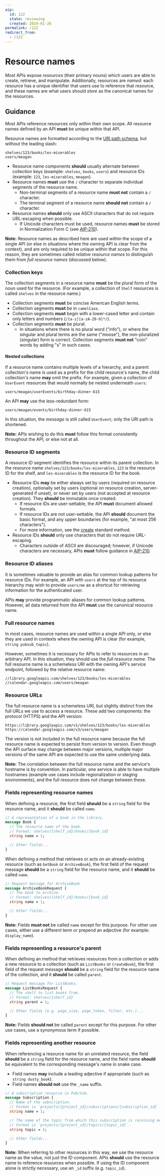 ```yaml
---
aip:
  id: 122
  state: reviewing
  created: 2019-01-26
permalink: /122
redirect_from:
  - /122
---
```


# Resource names

Most APIs expose _resources_ (their primary nouns) which users are able to
create, retrieve, and manipulate. Additionally, resources are _named_: each
resource has a unique identifier that users use to reference that resource, and
these names are what users should _store_ as the canonical names for the
resources.

## Guidance

Most APIs reference resources only within their own scope. All resource names
defined by an API **must** be unique within that API.

Resource names are formatted according to the [URI path schema][], but without
the leading slash:

    shelves/123/books/les-miserables
    users/meagan

- Resource name components **should** usually alternate between collection keys
  (example: `shelves`, `books`, `users`) and resource IDs (example: `123`,
  `les-miserables`, `meagan`).
- Resource names **must** use the `/` character to separate individual segments
  of the resource name.
  - Non-terminal segments of a resource name **must not** contain a `/`
    character.
  - The terminal segment of a resource name **should not** contain a `/`
    character.
- Resource names **should** only use ASCII characters that do not require
  URL-escaping when possible.
  - If Unicode characters must be used, resource names **must** be stored in
    Normalization Form C (see [AIP-210][]).

**Note:** Resource names as described here are used within the scope of a
single API (or else in situations where the owning API is clear from the
context), and are only required to be unique within that scope. For this
reason, they are sometimes called _relative resource names_ to distinguish them
from _full resource names_ (discussed below).

[uri path schema]: http://tools.ietf.org/html/rfc3986#appendix-A

### Collection keys

The collection segments in a resource name **must** be the plural form of the
noun used for the resource. (For example, a collection of `Shelf` resources is
called `shelves` in the resource name.)

- Collection segments **must** be concise American English terms.
- Collection segments **must** be in `camelCase`.
- Collection segments **must** begin with a lower-cased letter and contain only
  letters and numbers (`/[a-z][a-zA-Z0-9]*/`).
- Collection segments **must** be plural.
  - In situations where there is no plural word ("info"), or where the singular
    and plural terms are the same ("moose"), the non-pluralized (singular) form
    is correct. Collection segments **must not** "coin" words by adding "s" in
    such cases.

#### Nested collections

If a resource name contains multiple levels of a hierarchy, and a parent
collection's name is used as a prefix for the child resource's name, the child
collection's name **may** omit the prefix. For example, given a collection of
`UserEvent` resources that would normally be nested underneath `users`:

```
users/meagan/userEvents/birthday-dinner-615
```

An API **may** use the less-redundant form:

```
users/meagan/events/birthday-dinner-615
```

In this situation, the _message_ is still called `UserEvent`; only the URI path
is shortened.

**Note:** APIs wishing to do this **must** follow this format consistently
throughout the API, or else not at all.

### Resource ID segments

A resource ID segment identifies the resource within its parent collection. In
the resource name `shelves/123/books/les-miserables`, `123` is the resource ID
for the shelf, and `les-miserables` is the resource ID for the book.

- Resource IDs **may** be either always set by users (required on resource
  creation), optionally set by users (optional on resource creation,
  server-generated if unset), or never set by users (not accepted at resource
  creation). They **should** be immutable once created.
  - If resource IDs are user-settable, the API **must** document allowed
    formats.
  - If resource IDs are not user-settable, the API **should** document the
    basic format, and any upper boundaries (for example, "at most 256
    characters").
  - For more information, see the [create][] standard method.
- Resource IDs **should** only use characters that do not require URL-escaping.
  - Characters outside of ASCII are discouraged; however, if Unicode characters
    are necessary, APIs **must** follow guidance in [AIP-210][].

[create]: ./0133.md#user-specified-ids
[aip-210]: ./0210.md

### Resource ID aliases

It is sometimes valuable to provide an alias for common lookup patterns for
resource IDs. For example, an API with `users` at the top of its resource
hierarchy may wish to provide `users/me` as a shortcut for retrieving
information for the authenticated user.

APIs **may** provide programmatic aliases for common lookup patterns. However,
all data returned from the API **must** use the canonical resource name.

### Full resource names

In most cases, resource names are used within a single API only, or else they
are used in contexts where the owning API is clear (for example,
`string pubsub_topic`).

However, sometimes it is necessary for APIs to refer to resources in an
arbitrary API. In this situation, they should use the _full resource name_. The
full resource name is a schemeless URI with the owning API's service endpoint,
followed by the relative resource name:

```
//library.googleapis.com/shelves/123/books/les-miserables
//calendar.googleapis.com/users/meagan
```

### Resource URLs

The full resource name is a schemeless URI, but slightly distinct from the full
URLs we use to access a resource. These add two components: the protocol
(HTTPS) and the API version:

```
https://library.googleapis.com/v1/shelves/123/books/les-miserables
https://calendar.googleapis.com/v3/users/meagan
```

The version is not included in the full resource name because the full resource
name is expected to persist from version to version. Even though the API
surface may change between major versions, multiple major versions of the same
API are expected to use the same underlying data.

**Note:** The correlation between the full resource name and the service's
hostname is by convention. In particular, one service is able to have multiple
hostnames (example use cases include regionalization or staging environments),
and the full resource does not change between these.

### Fields representing resource names

When defining a resource, the first field **should** be a `string` field for
the resource name, and it **should** be called `name`.

```proto
// A representation of a book in the library.
message Book {
  // The resource name of the book.
  // Format: shelves/{shelf_id}/books/{book_id}
  string name = 1;

  // Other fields...
}
```

When defining a method that retrieves or acts on an already-existing resource
(such as `GetBook` or `ArchiveBook`), the first field of the request message
**should** be a `string` field for the resource name, and it **should** be
called `name`.

```proto
// Request message for ArchiveBook
message ArchiveBookRequest {
  // The book to archive.
  // Format: shelves/{shelf_id}/books/{book_id}
  string name = 1;

  // Other fields...
}
```

**Note:** Fields **must not** be called `name` except for this purpose. For
other use cases, either use a different term or prepend an adjective (for
example: `display_name`).

### Fields representing a resource's parent

When defining an method that retrieves resources from a collection or adds a
new resource to a collection (such as `ListBooks` or `CreateBook`), the first
field of the request message **should** be a `string` field for the resource
name of the collection, and it **should** be called `parent`.

```proto
// Request message for ListBooks.
message ListBooksRequest {
  // The shelf to list books from.
  // Format: shelves/{shelf_id}
  string parent = 1;

  // Other fields (e.g. page_size, page_token, filter, etc.)...
}
```

**Note:** Fields **should not** be called `parent` except for this purpose. For
other use cases, use a synonymous term if possible.

### Fields representing another resource

When referencing a resource name for an unrelated resource, the field
**should** be a `string` field for the resource name, and the field name
**should** be equivalent to the corresponding message's name in snake case.

- Field names **may** include a leading adjective if appropriate (such as
  `string dusty_book`).
- Field names **should not** use the `_name` suffix.

```proto
// A subscription resource in Pub/Sub.
message Subscription {
  // Name of the subscription.
  // Format is `projects/{project_id}/subscriptions/{subscription_id}`.
  string name = 1;

  // The name of the topic from which this subscription is receiving messages.
  // Format is `projects/{project_id}/topics/{topic_id}`.
  string topic = 2;

  // Other fields...
}
```

**Note:** When referring to other resources in this way, we use the resource
name as the value, not just the ID component. APIs **should** use the resource
name to reference resources when possible. If using the ID component alone is
strictly necessary, use an `_id` suffix (e.g. `topic_id`).
